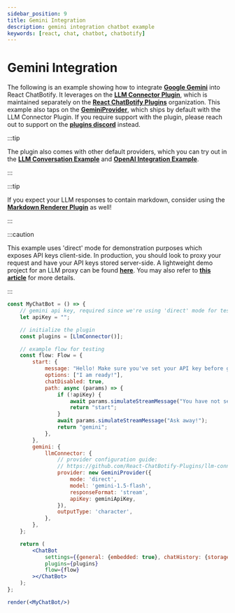 ```yaml
---
sidebar_position: 9
title: Gemini Integration
description: gemini integration chatbot example
keywords: [react, chat, chatbot, chatbotify]
---
```


# Gemini Integration

The following is an example showing how to integrate [**Google Gemini**](https://ai.google.dev/gemini-api/docs) into React ChatBotify. It leverages on the [**LLM Connector Plugin**](https://www.npmjs.com/package/@rcb-plugins/llm-connector), which is maintained separately on the [**React ChatBotify Plugins**](https://github.com/orgs/React-ChatBotify-Plugins) organization. This example also taps on the [**GeminiProvider**](https://github.com/React-ChatBotify-Plugins/llm-connnector/blob/main/docs/providers/Gemini.md), which ships by default with the LLM Connector Plugin. If you require support with the plugin, please reach out to support on the [**plugins discord**](https://discord.gg/J6pA4v3AMW) instead.

:::tip

The plugin also comes with other default providers, which you can try out in the [**LLM Conversation Example**](/docs/examples/llm_conversation.md) and [**OpenAI Integration Example**](/docs/examples/openai_integration.md).

:::

:::tip

If you expect your LLM responses to contain markdown, consider using the [**Markdown Renderer Plugin**](https://www.npmjs.com/package/@rcb-plugins/markdown-renderer) as well!

:::

:::caution

This example uses 'direct' mode for demonstration purposes which exposes API keys client-side. In production, you should look to proxy your request and have your API keys stored server-side. A lightweight demo project for an LLM proxy can be found [**here**](https://github.com/tjtanjin/llm-proxy). You may also refer to [**this article**](https://tjtanjin.medium.com/how-to-build-and-integrate-a-react-chatbot-with-llms-a-react-chatbotify-guide-part-4-b40cd59fd6e6) for more details.

:::

```jsx live noInline title=MyChatBot.js
const MyChatBot = () => {
	// gemini api key, required since we're using 'direct' mode for testing
	let apiKey = "";

	// initialize the plugin
	const plugins = [LlmConnector()];

	// example flow for testing
	const flow: Flow = {
		start: {
			message: "Hello! Make sure you've set your API key before getting started!",
			options: ["I am ready!"],
			chatDisabled: true,
			path: async (params) => {
				if (!apiKey) {
					await params.simulateStreamMessage("You have not set your API key!");
					return "start";
				}
				await params.simulateStreamMessage("Ask away!");
				return "gemini";
			},
		},
        gemini: {
			llmConnector: {
                // provider configuration guide:
				// https://github.com/React-ChatBotify-Plugins/llm-connnector/blob/main/docs/providers/Gemini.md
				provider: new GeminiProvider({
					mode: 'direct',
					model: 'gemini-1.5-flash',
					responseFormat: 'stream',
					apiKey: geminiApiKey,
				}),
				outputType: 'character',
			},
		},
	};

	return (
		<ChatBot
			settings={{general: {embedded: true}, chatHistory: {storageKey: "example_gemini_integration"}}}
			plugins={plugins}
			flow={flow}
		></ChatBot>
	);
};

render(<MyChatBot/>)
```